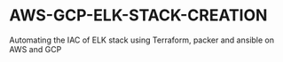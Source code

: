 # AWS-GCP-ELK-STACK-CREATION
Automating the IAC of ELK stack using Terraform, packer and ansible on AWS and GCP
